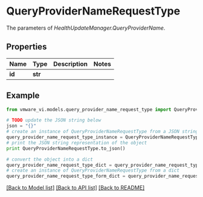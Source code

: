 # QueryProviderNameRequestType

The parameters of *HealthUpdateManager.QueryProviderName*. 

## Properties
Name | Type | Description | Notes
------------ | ------------- | ------------- | -------------
**id** | **str** |  | 

## Example

```python
from vmware_vi.models.query_provider_name_request_type import QueryProviderNameRequestType

# TODO update the JSON string below
json = "{}"
# create an instance of QueryProviderNameRequestType from a JSON string
query_provider_name_request_type_instance = QueryProviderNameRequestType.from_json(json)
# print the JSON string representation of the object
print QueryProviderNameRequestType.to_json()

# convert the object into a dict
query_provider_name_request_type_dict = query_provider_name_request_type_instance.to_dict()
# create an instance of QueryProviderNameRequestType from a dict
query_provider_name_request_type_form_dict = query_provider_name_request_type.from_dict(query_provider_name_request_type_dict)
```
[[Back to Model list]](../README.md#documentation-for-models) [[Back to API list]](../README.md#documentation-for-api-endpoints) [[Back to README]](../README.md)


